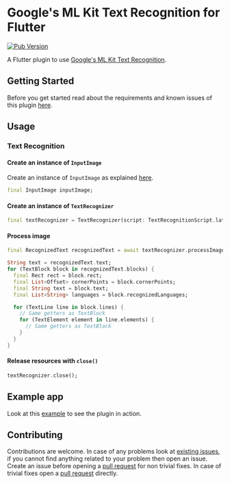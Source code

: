 # Google's ML Kit Text Recognition for Flutter

[![Pub Version](https://img.shields.io/pub/v/google_mlkit_text_recognition)](https://pub.dev/packages/google_mlkit_text_recognition)

A Flutter plugin to use [Google's ML Kit Text Recognition](https://developers.google.com/ml-kit/vision/text-recognition/v2).

## Getting Started

Before you get started read about the requirements and known issues of this plugin [here](https://github.com/bharat-biradar/Google-Ml-Kit-plugin#requirements).

## Usage

### Text Recognition

#### Create an instance of `InputImage`

Create an instance of `InputImage` as explained [here](https://github.com/bharat-biradar/Google-Ml-Kit-plugin/tree/master/packages/google_mlkit_commons#creating-an-inputimage).

```dart
final InputImage inputImage;
```

#### Create an instance of `TextRecognizer`

```dart
final textRecognizer = TextRecognizer(script: TextRecognitionScript.latin);
```

#### Process image

```dart
final RecognizedText recognizedText = await textRecognizer.processImage(inputImage);

String text = recognizedText.text;
for (TextBlock block in recognizedText.blocks) {
  final Rect rect = block.rect;
  final List<Offset> cornerPoints = block.cornerPoints;
  final String text = block.text;
  final List<String> languages = block.recognizedLanguages;

  for (TextLine line in block.lines) {
    // Same getters as TextBlock
    for (TextElement element in line.elements) {
      // Same getters as TextBlock
    }
  }
}
```

#### Release resources with `close()`

```dart
textRecognizer.close();
```

## Example app

Look at this [example](https://github.com/bharat-biradar/Google-Ml-Kit-plugin/tree/master/packages/google_ml_kit/example) to see the plugin in action.

## Contributing

Contributions are welcome.
In case of any problems look at [existing issues](https://github.com/bharat-biradar/Google-Ml-Kit-plugin/issues), if you cannot find anything related to your problem then open an issue.
Create an issue before opening a [pull request](https://github.com/bharat-biradar/Google-Ml-Kit-plugin/pulls) for non trivial fixes.
In case of trivial fixes open a [pull request](https://github.com/bharat-biradar/Google-Ml-Kit-plugin/pulls) directly.
